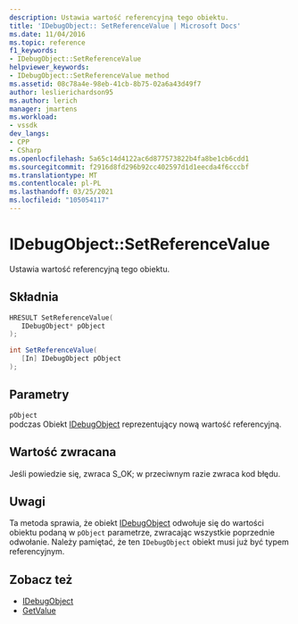 ```yaml
---
description: Ustawia wartość referencyjną tego obiektu.
title: 'IDebugObject:: SetReferenceValue | Microsoft Docs'
ms.date: 11/04/2016
ms.topic: reference
f1_keywords:
- IDebugObject::SetReferenceValue
helpviewer_keywords:
- IDebugObject::SetReferenceValue method
ms.assetid: 08c78a4e-98eb-41cb-8b75-02a6a43d49f7
author: leslierichardson95
ms.author: lerich
manager: jmartens
ms.workload:
- vssdk
dev_langs:
- CPP
- CSharp
ms.openlocfilehash: 5a65c14d4122ac6d877573822b4fa8be1cb6cdd1
ms.sourcegitcommit: f2916d8fd296b92cc402597d1d1eecda4f6cccbf
ms.translationtype: MT
ms.contentlocale: pl-PL
ms.lasthandoff: 03/25/2021
ms.locfileid: "105054117"
---
```

# <a name="idebugobjectsetreferencevalue"></a>IDebugObject::SetReferenceValue
Ustawia wartość referencyjną tego obiektu.

## <a name="syntax"></a>Składnia

```cpp
HRESULT SetReferenceValue( 
   IDebugObject* pObject
);
```

```csharp
int SetReferenceValue(
   [In] IDebugObject pObject
);
```

## <a name="parameters"></a>Parametry
`pObject`\
podczas Obiekt [IDebugObject](../../../extensibility/debugger/reference/idebugobject.md) reprezentujący nową wartość referencyjną.

## <a name="return-value"></a>Wartość zwracana
 Jeśli powiedzie się, zwraca S_OK; w przeciwnym razie zwraca kod błędu.

## <a name="remarks"></a>Uwagi
 Ta metoda sprawia, że obiekt [IDebugObject](../../../extensibility/debugger/reference/idebugobject.md) odwołuje się do wartości obiektu podaną w `pObject` parametrze, zwracając wszystkie poprzednie odwołanie. Należy pamiętać, że ten `IDebugObject` obiekt musi już być typem referencyjnym.

## <a name="see-also"></a>Zobacz też
- [IDebugObject](../../../extensibility/debugger/reference/idebugobject.md)
- [GetValue](../../../extensibility/debugger/reference/idebugobject-getvalue.md)
